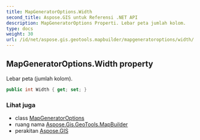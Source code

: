 ```yaml
---
title: MapGeneratorOptions.Width
second_title: Aspose.GIS untuk Referensi .NET API
description: MapGeneratorOptions Properti. Lebar peta jumlah kolom.
type: docs
weight: 30
url: /id/net/aspose.gis.geotools.mapbuilder/mapgeneratoroptions/width/
---
```

## MapGeneratorOptions.Width property

Lebar peta (jumlah kolom).

```csharp
public int Width { get; set; }
```

### Lihat juga

* class [MapGeneratorOptions](../)
* ruang nama [Aspose.Gis.GeoTools.MapBuilder](../../mapgeneratoroptions/)
* perakitan [Aspose.GIS](../../../)


